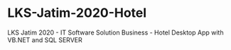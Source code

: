 # LKS-Jatim-2020-Hotel
LKS Jatim 2020 - IT Software Solution Business - Hotel Desktop App with VB.NET and SQL SERVER

